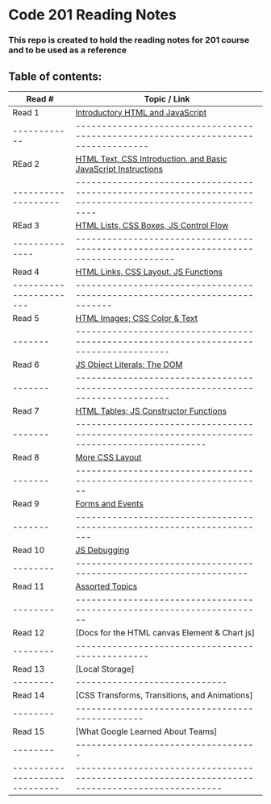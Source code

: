 # Code 201 Reading Notes

### This repo is created to hold the reading notes for 201 course and to be used as a reference

## Table of contents:

Read # | Topic / Link
---------|-------------
Read 1 | [Introductory HTML and JavaScript](https://bushra-b.github.io/Reading-Notes/class-01)
------------|----------------------------------------------------------------------------------
REad 2 | [HTML Text, CSS Introduction, and Basic JavaScript Instructions](https://bushra-b.github.io/Reading-Notes/class-02)
-------------------|----------------------------------------------------------------------------------------------------------
REad 3 | [HTML Lists, CSS Boxes, JS Control Flow](https://bushra-b.github.io/Reading-Notes/class-03)
--------------|---------------------------------------------------------------------------------------
Read 4 | [HTML Links, CSS Layout, JS Functions](https://bushra-b.github.io/Reading-Notes/class-04)
-----------------------|---------------------------------------------------------------------------
Read 5 | [HTML Images; CSS Color & Text](https://bushra-b.github.io/Reading-Notes/class-05)
-------|--------------------------------------------------------------------------------------
Read 6 | [JS Object Literals; The DOM](https://bushra-b.github.io/Reading-Notes/class-06)
-------|--------------------------------------------------------------------------------------
Read 7 | [HTML Tables; JS Constructor Functions](https://bushra-b.github.io/Reading-Notes/class-07)
-------|---------------------------------------------------------------------------------------------
Read 8 | [More CSS Layout](https://bushra-b.github.io/Reading-Notes/class-08)
-------|----------------------------------------------------------------------
Read 9 | [Forms and Events](https://bushra-b.github.io/Reading-Notes/class-09)
-------|-----------------------------------------------------------------------
Read 10 | [JS Debugging](https://bushra-b.github.io/Reading-Notes/class-10)
--------|-------------------------------------------------------------------
Read 11 | [Assorted Topics](https://bushra-b.github.io/Reading-Notes/class-11)
--------|----------------------------------------------------------------------
Read 12 | [Docs for the HTML canvas Element & Chart js]
--------|------------------------------------------------
Read 13 | [Local Storage]
--------|-----------------------------
Read 14 | [CSS Transforms, Transitions, and Animations]
--------|-----------------------------------------------
Read 15 | [What Google Learned About Teams]
--------|-----------------------------------
-----------------------------|------------------------------------------------------------------------------------------------
